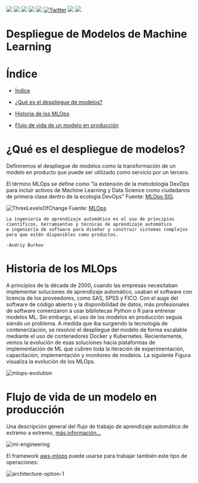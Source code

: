  <p align="left">
   <img src="https://img.shields.io/badge/status-en%20desarrollo-green"> 
   <img src="https://img.shields.io/github/issues/jesusdanielquiroga/Despliegue-de-Modelos-de-Machine-Learning">
   <img src="https://img.shields.io/github/forks/jesusdanielquiroga/Despliegue-de-Modelos-de-Machine-Learning">
   <img src="https://img.shields.io/github/forks/jesusdanielquiroga/Despliegue-de-Modelos-de-Machine-Learning">
   <img src="https://img.shields.io/github/license/jesusdanielquiroga/Despliegue-de-Modelos-de-Machine-Learning">
<a href="https://twitter.com/intent/tweet?text=Wow:&url=https%3A%2F%2Fgithub.com%2Fjesusdanielquiroga%2FIntroduccion-Base-de-Datos"><img alt="Twitter" src="https://img.shields.io/twitter/url?style=social&url=https%3A%2F%2Ftwitter.com%2Fjdquiroga2410"></a>
   <img src="https://img.shields.io/github/stars/camilafernanda?style=social">
   <img src="https://img.shields.io/badge/topic-machinelearning-red">
  </p>

# Despliegue de Modelos de Machine Learning

# Índice

* [Índice](#índice)

* [¿Qué es el despliegue de modelos?](#¿qué-es-el-despliegue-de-modelos?)

* [Historia de los MLOps](#historia-de-los-MLOps)

* [Flujo de vida de un modelo en producción](#flujo-de-vida-de-un-modelo-en-producción)

# ¿Qué es el despliegue de modelos?

Definiremos el despliegue de modelos como la transformación de un modelo en producto que puede ser utilizado como servicio por un tercero.

El término MLOps se define como "la extensión de la metodología DevOps para incluir activos de Machine Learning y Data Science como ciudadanos de primera clase dentro de la ecología DevOps" Fuente: <a href="roadmap/2020/MLOpsRoadmap2020.md">MLOps SIG</a>.

![ThreeLevelsOfChange](https://user-images.githubusercontent.com/87950040/202930212-c6c17990-ac82-4b38-a103-a3a3dc70b55e.jpg)
Fuente: <a href="https://ml-ops.org/content/motivation">MLOps</a>

```
La ingeniería de aprendizaje automático es el uso de principios científicos, herramientas y técnicas de aprendizaje automático
e ingeniería de software para diseñar y construir sistemas complejos para que estén disponibles como productos.

-Andriy Burkov
```
# Historia de los MLOps

A principios de la década de 2000, cuando las empresas necesitaban implementar soluciones de aprendizaje automático, usaban el software con licencia de los proveedores, como SAS, SPSS y FICO. Con el auge del software de código abierto y la disponibilidad de datos, más profesionales de software comenzaron a usar bibliotecas Python o R para entrenar modelos ML. Sin embargo, el uso de los modelos en producción seguía siendo un problema. A medida que iba surgiendo la tecnología de contenerización, se resolvió el despliegue del modelo de forma escalable mediante el uso de contenedores Docker y Kubernetes. Recientemente, vemos la evolución de esas soluciones hacia plataformas de implementación de ML que cubren toda la iteración de experimentación, capacitación, implementación y monitoreo de modelos. La siguiente Figura visualiza la evolución de los MLOps.

![mlops-evolution](https://user-images.githubusercontent.com/87950040/202930485-46580050-e940-49e9-836b-e8358475a991.jpg)

# Flujo de vida de un modelo en producción

Una descripción general del flujo de trabajo de aprendizaje automático de extremo a extremo, <a href="https://ml-ops.org/content/end-to-end-ml-workflow">más información...</a>

![ml-engineering](https://user-images.githubusercontent.com/87950040/202930891-acbc3c1d-ee76-429c-9a3c-ecdb2ea00a00.jpg)

El framework <a href="https://github.com/aws-solutions/mlops-workload-orchestrator">aws-mlops</a> puede usarse para trabajar también este tipo de operaciones:

![architecture-option-1](https://user-images.githubusercontent.com/87950040/202930964-1f7a0f58-f2a2-47d3-9225-ef053db6c9d7.png)
